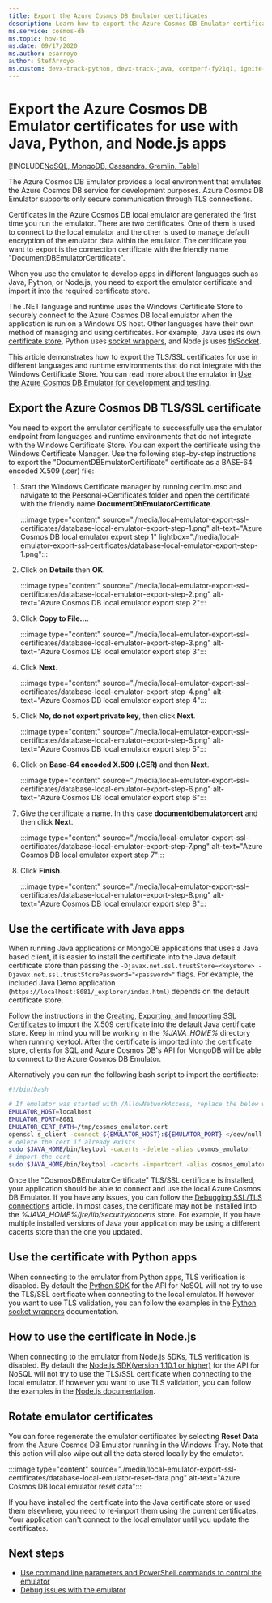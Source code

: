 ```yaml
---
title: Export the Azure Cosmos DB Emulator certificates
description: Learn how to export the Azure Cosmos DB Emulator certificate for use with Java, Python, and Node.js apps. The certificates should be exported and used for languages and runtime environments that don't use the Windows Certificate Store. 
ms.service: cosmos-db
ms.topic: how-to
ms.date: 09/17/2020
ms.author: esarroyo
author: StefArroyo 
ms.custom: devx-track-python, devx-track-java, contperf-fy21q1, ignite-2022
---
```


# Export the Azure Cosmos DB Emulator certificates for use with Java, Python, and Node.js apps
[!INCLUDE[NoSQL, MongoDB, Cassandra, Gremlin, Table](includes/appliesto-nosql-mongodb-cassandra-gremlin-table.md)]

The Azure Cosmos DB Emulator provides a local environment that emulates the Azure Cosmos DB service for development purposes. Azure Cosmos DB Emulator supports only secure communication through TLS connections.

Certificates in the Azure Cosmos DB local emulator are generated the first time you run the emulator. There are two certificates. One of them is used to connect to the local emulator and the other is used to manage default encryption of the emulator data within the emulator. The certificate you want to export is the connection certificate with the friendly name "DocumentDBEmulatorCertificate".

When you use the emulator to develop apps in different languages such as Java, Python, or Node.js, you need to export the emulator certificate and import it into the required certificate store.

The .NET language and runtime uses the Windows Certificate Store to securely connect to the Azure Cosmos DB local emulator when the application is run on a Windows OS host. Other languages have their own method of managing and using certificates. For example, Java uses its own [certificate store](https://docs.oracle.com/cd/E19830-01/819-4712/ablqw/index.html), Python uses [socket wrappers](https://docs.python.org/2/library/ssl.html), and Node.js uses [tlsSocket](https://nodejs.org/api/tls.html#tls_tls_connect_options_callback).

This article demonstrates how to export the TLS/SSL certificates for use in different languages and runtime environments that do not integrate with the Windows Certificate Store. You can read more about the emulator in [Use the Azure Cosmos DB Emulator for development and testing](./local-emulator.md).

## <a id="export-emulator-certificate"></a>Export the Azure Cosmos DB TLS/SSL certificate

You need to export the emulator certificate to successfully use the emulator endpoint from languages and runtime environments that do not integrate with the Windows Certificate Store. You can export the certificate using the Windows Certificate Manager. Use the following step-by-step instructions to export the "DocumentDBEmulatorCertificate" certificate as a BASE-64 encoded X.509 (.cer) file:

1. Start the Windows Certificate manager by running certlm.msc and navigate to the Personal->Certificates folder and open the certificate with the friendly name **DocumentDbEmulatorCertificate**.

    :::image type="content" source="./media/local-emulator-export-ssl-certificates/database-local-emulator-export-step-1.png" alt-text="Azure Cosmos DB local emulator export step 1" lightbox="./media/local-emulator-export-ssl-certificates/database-local-emulator-export-step-1.png":::

1. Click on **Details** then **OK**.

    :::image type="content" source="./media/local-emulator-export-ssl-certificates/database-local-emulator-export-step-2.png" alt-text="Azure Cosmos DB local emulator export step 2":::

1. Click **Copy to File...**.

    :::image type="content" source="./media/local-emulator-export-ssl-certificates/database-local-emulator-export-step-3.png" alt-text="Azure Cosmos DB local emulator export step 3":::

1. Click **Next**.

    :::image type="content" source="./media/local-emulator-export-ssl-certificates/database-local-emulator-export-step-4.png" alt-text="Azure Cosmos DB local emulator export step 4":::

1. Click **No, do not export private key**, then click **Next**.

    :::image type="content" source="./media/local-emulator-export-ssl-certificates/database-local-emulator-export-step-5.png" alt-text="Azure Cosmos DB local emulator export step 5":::

1. Click on **Base-64 encoded X.509 (.CER)** and then **Next**.

    :::image type="content" source="./media/local-emulator-export-ssl-certificates/database-local-emulator-export-step-6.png" alt-text="Azure Cosmos DB local emulator export step 6":::

1. Give the certificate a name. In this case **documentdbemulatorcert** and then click **Next**.

    :::image type="content" source="./media/local-emulator-export-ssl-certificates/database-local-emulator-export-step-7.png" alt-text="Azure Cosmos DB local emulator export step 7":::

1. Click **Finish**.

    :::image type="content" source="./media/local-emulator-export-ssl-certificates/database-local-emulator-export-step-8.png" alt-text="Azure Cosmos DB local emulator export step 8":::

## Use the certificate with Java apps

When running Java applications or MongoDB applications that uses a Java based client, it is easier to install the certificate into the Java default certificate store than passing the `-Djavax.net.ssl.trustStore=<keystore> -Djavax.net.ssl.trustStorePassword="<password>"` flags. For example, the included Java Demo application (`https://localhost:8081/_explorer/index.html`) depends on the default certificate store.

Follow the instructions in the [Creating, Exporting, and Importing SSL Certificates](https://docs.oracle.com/cd/E54932_01/doc.705/e54936/cssg_create_ssl_cert.htm) to import the X.509 certificate into the default Java certificate store. Keep in mind you will be working in the *%JAVA_HOME%* directory when running keytool. After the certificate is imported into the certificate store, clients for SQL and Azure Cosmos DB's API for MongoDB will be able to connect to the Azure Cosmos DB Emulator.

Alternatively you can run the following bash script to import the certificate:

```bash
#!/bin/bash

# If emulator was started with /AllowNetworkAccess, replace the below with the actual IP address of it:
EMULATOR_HOST=localhost
EMULATOR_PORT=8081
EMULATOR_CERT_PATH=/tmp/cosmos_emulator.cert
openssl s_client -connect ${EMULATOR_HOST}:${EMULATOR_PORT} </dev/null | sed -ne '/-BEGIN CERTIFICATE-/,/-END CERTIFICATE-/p' > $EMULATOR_CERT_PATH
# delete the cert if already exists
sudo $JAVA_HOME/bin/keytool -cacerts -delete -alias cosmos_emulator
# import the cert
sudo $JAVA_HOME/bin/keytool -cacerts -importcert -alias cosmos_emulator -file $EMULATOR_CERT_PATH
```

Once the "CosmosDBEmulatorCertificate" TLS/SSL certificate is installed, your application should be able to connect and use the local Azure Cosmos DB Emulator. If you have any issues, you can follow the [Debugging SSL/TLS connections](https://docs.oracle.com/javase/7/docs/technotes/guides/security/jsse/ReadDebug.html) article. In most cases, the certificate may not be installed into the *%JAVA_HOME%/jre/lib/security/cacerts* store. For example, if you have multiple installed versions of Java your application may be using a different cacerts store than the one you updated.

## Use the certificate with Python apps

When connecting to the emulator from Python apps, TLS verification is disabled. By default the [Python SDK](nosql/quickstart-python.md) for the API for NoSQL will not try to use the TLS/SSL certificate when connecting to the local emulator. If however you want to use TLS validation, you can follow the examples in the [Python socket wrappers](https://docs.python.org/3/library/ssl.html) documentation.

## How to use the certificate in Node.js

When connecting to the emulator from Node.js SDKs, TLS verification is disabled. By default the [Node.js SDK(version 1.10.1 or higher)](nosql/sdk-nodejs.md) for the API for NoSQL will not try to use the TLS/SSL certificate when connecting to the local emulator. If however you want to use TLS validation, you can follow the examples in the [Node.js documentation](https://nodejs.org/api/tls.html#tls_tls_connect_options_callback).

## Rotate emulator certificates

You can force regenerate the emulator certificates by selecting **Reset Data** from the Azure Cosmos DB Emulator running in the Windows Tray. Note that this action will also wipe out all the data stored locally by the emulator.

:::image type="content" source="./media/local-emulator-export-ssl-certificates/database-local-emulator-reset-data.png" alt-text="Azure Cosmos DB local emulator reset data":::

If you have installed the certificate into the Java certificate store or used them elsewhere, you need to re-import them using the current certificates. Your application can't connect to the local emulator until you update the certificates.

## Next steps

* [Use command line parameters and PowerShell commands to control the emulator](emulator-command-line-parameters.md)
* [Debug issues with the emulator](troubleshoot-local-emulator.md)
